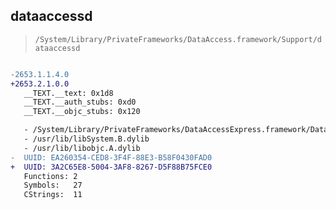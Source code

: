 ## dataaccessd

> `/System/Library/PrivateFrameworks/DataAccess.framework/Support/dataaccessd`

```diff

-2653.1.1.4.0
+2653.2.1.0.0
   __TEXT.__text: 0x1d8
   __TEXT.__auth_stubs: 0xd0
   __TEXT.__objc_stubs: 0x120

   - /System/Library/PrivateFrameworks/DataAccessExpress.framework/DataAccessExpress
   - /usr/lib/libSystem.B.dylib
   - /usr/lib/libobjc.A.dylib
-  UUID: EA260354-CED8-3F4F-88E3-B58F0430FAD0
+  UUID: 3A2C65E8-5004-3AF8-8267-D5F88B75FCE0
   Functions: 2
   Symbols:   27
   CStrings:  11

```
